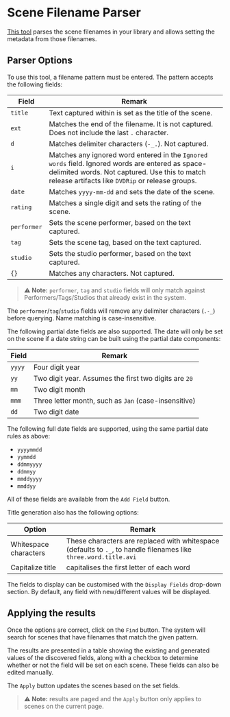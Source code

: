 # Scene Filename Parser

[This tool](/sceneFilenameParser) parses the scene filenames in your library and allows setting the metadata from those filenames.

## Parser Options

To use this tool, a filename pattern must be entered. The pattern accepts the following fields:

| Field | Remark |
|-------|--------|
| `title` | Text captured within is set as the title of the scene. |
|`ext`|Matches the end of the filename. It is not captured. Does not include the last `.` character.|
|`d`|Matches delimiter characters (`-_.`). Not captured.|
|`i`|Matches any ignored word entered in the `Ignored words` field. Ignored words are entered as space-delimited words. Not captured. Use this to match release artifacts like `DVDRip` or release groups.|
|`date`|Matches `yyyy-mm-dd` and sets the date of the scene.|
|`rating`|Matches a single digit and sets the rating of the scene.|
|`performer`| Sets the scene performer, based on the text captured.|
|`tag`| Sets the scene tag, based on the text captured.|
|`studio`| Sets the studio performer, based on the text captured.|
|`{}`|Matches any characters. Not captured.|

> **⚠️ Note:** `performer`, `tag` and `studio` fields will only match against Performers/Tags/Studios that already exist in the system.

The `performer`/`tag`/`studio` fields will remove any delimiter characters (`.-_`) before querying. Name matching is case-insensitive.

The following partial date fields are also supported. The date will only be set on the scene if a date string can be built using the partial date components:

| Field | Remark |
|-------|--------|
|`yyyy`|Four digit year|
|`yy`|Two digit year. Assumes the first two digits are `20`|
|`mm`|Two digit month|
|`mmm`|Three letter month, such as `Jan` (case-insensitive)|
|`dd`|Two digit date|

The following full date fields are supported, using the same partial date rules as above:

* `yyyymmdd`
* `yymmdd`
* `ddmmyyyy`
* `ddmmyy`
* `mmddyyyy`
* `mmddyy`

All of these fields are available from the `Add Field` button.

Title generation also has the following options:

| Option | Remark |
|--------|--------|
|Whitespace characters| These characters are replaced with whitespace (defaults to `._`, to handle filenames like `three.word.title.avi`|
|Capitalize title| capitalises the first letter of each word|

The fields to display can be customised with the `Display Fields` drop-down section. By default, any field with new/different values will be displayed.

## Applying the results

Once the options are correct, click on the `Find` button. The system will search for scenes that have filenames that match the given pattern.

The results are presented in a table showing the existing and generated values of the discovered fields, along with a checkbox to determine whether or not the field will be set on each scene. These fields can also be edited manually.

The `Apply` button updates the scenes based on the set fields.

> **⚠️ Note:** results are paged and the `Apply` button only applies to scenes on the current page.
